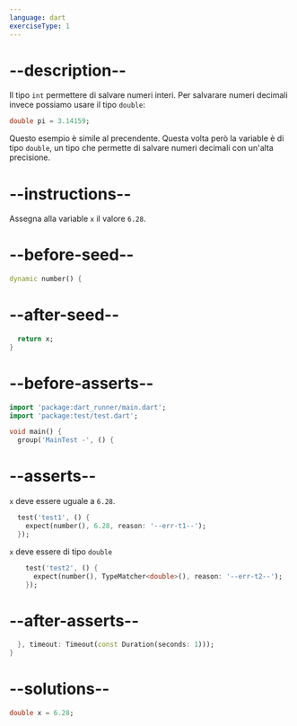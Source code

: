 ```yaml
---
language: dart
exerciseType: 1
---
```


# --description--

Il tipo `int` permettere di salvare numeri interi.
Per salvarare numeri decimali invece possiamo usare il tipo `double`:

```dart
double pi = 3.14159;
```

Questo esempio è simile al precendente. Questa volta però la variable è di tipo `double`, un tipo che permette di salvare numeri decimali con un'alta precisione.

# --instructions--

Assegna alla variable `x` il valore `6.28`.

# --before-seed--

```dart
dynamic number() {
```

# --after-seed--

```dart
  return x;
}
```

# --before-asserts--

```dart
import 'package:dart_runner/main.dart';
import 'package:test/test.dart';

void main() {
  group('MainTest -', () {
```

# --asserts--

`x` deve essere uguale a `6.28`.

```dart
  test('test1', () {
    expect(number(), 6.28, reason: '--err-t1--');
  });
```

`x` deve essere di tipo `double`

```dart
    test('test2', () {
      expect(number(), TypeMatcher<double>(), reason: '--err-t2--');
    });
```

# --after-asserts--

```dart
  }, timeout: Timeout(const Duration(seconds: 1)));
}
```

# --solutions--

```dart
double x = 6.28;
```
